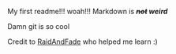My first readme!!! woah!!! Markdown is _**~~not~~ weird**_

Damn git is so cool

Credit to [RaidAndFade](https://github.com/raidandfade) who helped me learn :)
